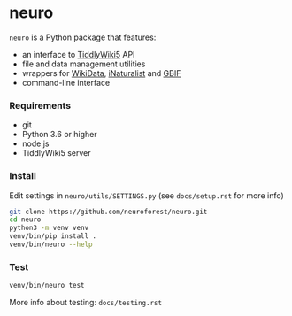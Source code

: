 # neuro
`neuro` is a Python package that features:

- an interface to <a href="https://tiddlywiki.com" target="_blank">TiddlyWiki5</a> API
- file and data management utilities
- wrappers for <a href="https://www.wikidata.org" target="_blank">WikiData</a>, <a href="https://www.inaturalist.org" target="_blank">iNaturalist</a> and <a href="https://www.gbif.org" target="_blank">GBIF</a>
- command-line interface 

### Requirements

- git
- Python 3.6 or higher
- node.js
- TiddlyWiki5 server

### Install

Edit settings in ``neuro/utils/SETTINGS.py`` (see ``docs/setup.rst`` for more info)

```bash
git clone https://github.com/neuroforest/neuro.git
cd neuro
python3 -m venv venv
venv/bin/pip install .
venv/bin/neuro --help
```

### Test

```bash
venv/bin/neuro test
```

More info about testing: ``docs/testing.rst``
